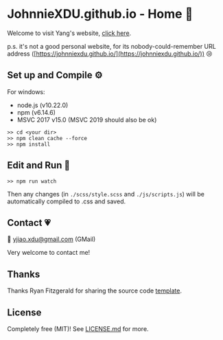 # JohnnieXDU.github.io - Home :house_with_garden:



Welcome to visit Yang's website, [click here](https://johnniexdu.github.io/). 



p.s. it's not a good personal website, for its nobody-could-remember URL address ([https://johnniexdu.github.io/](https://johnniexdu.github.io/)) :cry: 



## Set up and Compile :gear:

For windows:

- node.js (v10.22.0)
- npm (v6.14.6)
- MSVC 2017 v15.0 (MSVC 2019 should also be ok)



```shell
>> cd <your dir>
>> npm clean cache --force
>> npm install
```



## Edit and Run :scroll:

```shell
>> npm run watch
```



Then any changes (in `./scss/style.scss` and `./js/scripts.js`) will be automatically compiled to .css and saved.



## Contact :heartpulse:

:email: yjiao.xdu@gmail.com (GMail)

Very welcome to contact me!



## Thanks 

Thanks Ryan Fitzgerald for sharing the source code [template](https://github.com/RyanFitzgerald/devportfolio).



## License

Completely free (MIT)! See [LICENSE.md](LICENSE.md) for more.
